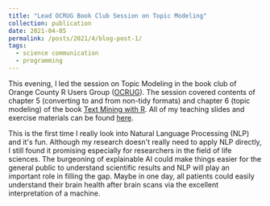 ```yaml
---
title: "Lead OCRUG Book Club Session on Topic Modeling"
collection: publication
date: 2021-04-05
permalink: /posts/2021/4/blog-post-1/
tags:
  - science communication
  - programming
---
```


This evening, I led the session on Topic Modeling in the book club of Orange County R Users Group ([OCRUG](https://ocrug.org/)). The session covered contents of chapter 5 (converting to and from non-tidy formats) and chapter 6 (topic modeling) of the book [Text Mining with R](https://www.tidytextmining.com/). All of my teaching slides and exercise materials can be found [here](https://github.com/LilianYou/NLP/tree/main/Topic_Modeling).

This is the first time I really look into Natural Language Processing (NLP) and it's fun. Although my research doesn't really need to apply NLP directly, I still found it promising especially for researchers in the field of life sciences. The burgeoning of explainable AI could make things easier for the general public to understand scientific results and NLP will play an important role in filling the gap. Maybe in one day, all patients could easily understand their brain health after brain scans via the excellent interpretation of a machine.
